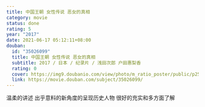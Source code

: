 ```yaml
---
title: 中国王朝 女性传说 恶女的真相
category: movie
status: done
rating: 5
year: "2017"
date: 2021-06-17 05:12:11+08:00
douban:
  id: "35026099"
  title: 中国王朝 女性传说 恶女的真相
  subtitle: 2017 / 日本 / 纪录片 / 浅田次郎 户田惠梨香
  rating: 0
  cover: https://img9.doubanio.com/view/photo/m_ratio_poster/public/p2595126534.jpg
  link: https://movie.douban.com/subject/35026099/
---
```


温柔的讲述 出乎意料的新角度的呈现历史人物 很好的充实和多方面了解
